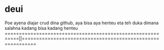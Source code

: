 # deui
Poe ayena diajar crud dina github, aya bisa aya henteu eta teh duka dimana salahna
kadang bisa kadang henteu
===========================================================||===========================================================